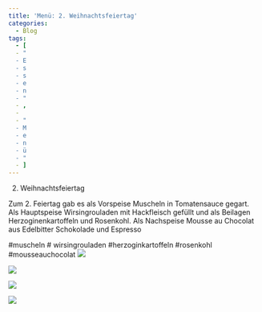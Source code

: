 ```yaml
---
title: 'Menü: 2. Weihnachtsfeiertag'
categories:
  - Blog
tags:
  - [
  - "
  - E
  - s
  - s
  - e
  - n
  - "
  - ,
  -  
  - "
  - M
  - e
  - n
  - ü
  - "
  - ]
---
```


2. Weihnachtsfeiertag

Zum 2. Feiertag gab es als Vorspeise Muscheln in Tomatensauce gegart.
Als Hauptspeise Wirsingrouladen mit Hackfleisch gefüllt und als Beilagen Herzoginenkartoffeln und Rosenkohl.
Als Nachspeise Mousse au Chocolat aus Edelbitter Schokolade und Espresso

#muscheln # wirsingrouladen #herzoginkartoffeln #rosenkohl #mousseauchocolat
![](..\..\.\assets\2020-12-25-sonntag\1.jpg)

![](..\..\.\assets\2020-12-25-sonntag\2.jpg)

![](..\..\.\assets\2020-12-25-sonntag\3.jpg)

![](..\..\.\assets\2020-12-25-sonntag\4.jpg)


